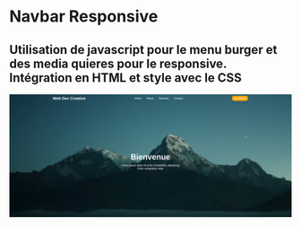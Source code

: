 # Navbar Responsive

## Utilisation de javascript pour le menu burger et des media quieres pour le responsive. Intégration en HTML et style avec le CSS

![Alt text](navbar_responsive.PNG)